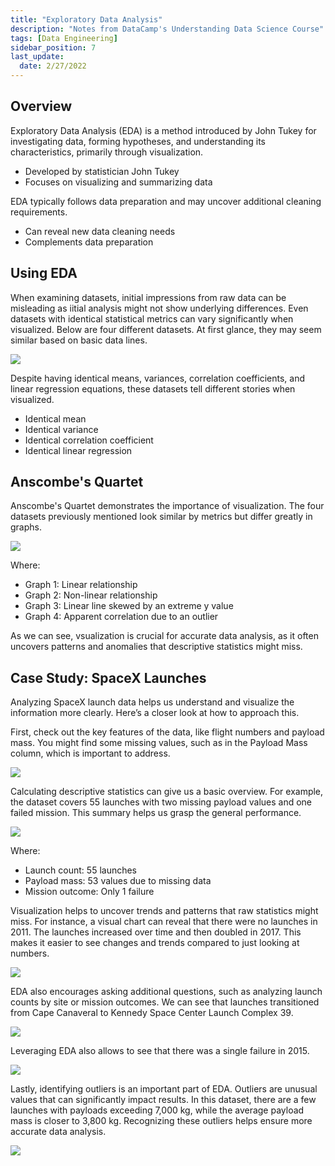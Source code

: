 ```yaml
---
title: "Exploratory Data Analysis"
description: "Notes from DataCamp's Understanding Data Science Course"
tags: [Data Engineering]
sidebar_position: 7
last_update:
  date: 2/27/2022
---
```




## Overview

Exploratory Data Analysis (EDA) is a method introduced by John Tukey for investigating data, forming hypotheses, and understanding its characteristics, primarily through visualization.

- Developed by statistician John Tukey
- Focuses on visualizing and summarizing data

EDA typically follows data preparation and may uncover additional cleaning requirements.

- Can reveal new data cleaning needs
- Complements data preparation

## Using EDA 

When examining datasets, initial impressions from raw data can be misleading as iitial analysis might not show underlying differences. Even datasets with identical statistical metrics can vary significantly when visualized. Below are four different datasets. At first glance, they may seem similar based on basic data lines.

![](/img/docs/data-engineering-edaaa.png)

Despite having identical means, variances, correlation coefficients, and linear regression equations, these datasets tell different stories when visualized.

- Identical mean
- Identical variance
- Identical correlation coefficient
- Identical linear regression

## Anscombe's Quartet

Anscombe's Quartet demonstrates the importance of visualization. The four datasets previously mentioned look similar by metrics but differ greatly in graphs.

![](/img/docs/data-engineering-anscombesquartet.png)

Where: 

- Graph 1: Linear relationship
- Graph 2: Non-linear relationship
- Graph 3: Linear line skewed by an extreme y value
- Graph 4: Apparent correlation due to an outlier

As we can see, vsualization is crucial for accurate data analysis, as it often uncovers patterns and anomalies that descriptive statistics might miss.


## Case Study: SpaceX Launches 

Analyzing SpaceX launch data helps us understand and visualize the information more clearly. Here’s a closer look at how to approach this.

First, check out the key features of the data, like flight numbers and payload mass. You might find some missing values, such as in the Payload Mass column, which is important to address.

![](/img/docs/data-engineering-eda-case-study-spacex-launches.png)

Calculating descriptive statistics can give us a basic overview. For example, the dataset covers 55 launches with two missing payload values and one failed mission. This summary helps us grasp the general performance.

![](/img/docs/data-engineering-eda-case-study-spacex-launches-descriptive-stats.png)

Where: 

- Launch count: 55 launches
- Payload mass: 53 values due to missing data
- Mission outcome: Only 1 failure

Visualization helps to uncover trends and patterns that raw statistics might miss. For instance, a visual chart can reveal that there were no launches in 2011. The launches increased over time and then doubled in 2017. This makes it easier to see changes and trends compared to just looking at numbers.

![](/img/docs/data-engineering-eda-case-study-spacex-launches-visualization-graph.png)


EDA also encourages asking additional questions, such as analyzing launch counts by site or mission outcomes. We can see that launches transitioned from Cape Canaveral to Kennedy Space Center Launch Complex 39.

![](/img/docs/data-engineering-eda-case-study-spacex-launches-more-details.png)

Leveraging EDA also allows to see that there was a single failure in 2015.

![](/img/docs/data-engineering-eda-case-study-spacex-launches-failure-in-2015.png)


Lastly, identifying outliers is an important part of EDA. Outliers are unusual values that can significantly impact results. In this dataset, there are a few launches with payloads exceeding 7,000 kg, while the average payload mass is closer to 3,800 kg. Recognizing these outliers helps ensure more accurate data analysis.

![](/img/docs/data-engineering-eda-case-study-spacex-identifying-outliers.png)


